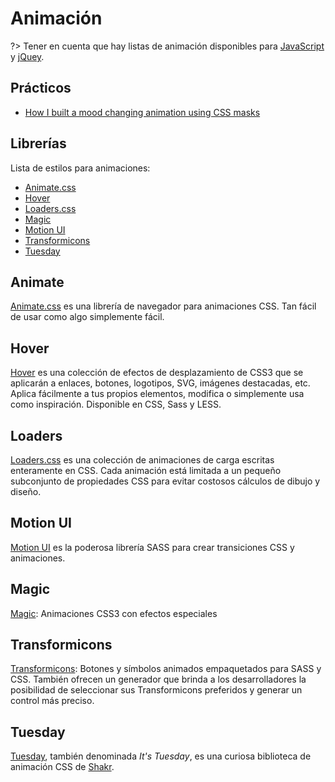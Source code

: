 # Animación

?> Tener en cuenta que hay listas de animación disponibles para [JavaScript](/c/js/animacion.md) y [jQuey](/c/jquery/animacion.md).

## Prácticos

- [How I built a mood changing animation using CSS masks](https://medium.freecodecamp.org/how-i-built-a-mood-changing-animation-using-css-masks-565b16ed051f)

## Librerías

Lista de estilos para animaciones:

- [Animate.css](/c/css/animacion#animate)
- [Hover](/c/css/animacion#hover)
- [Loaders.css](/c/css/animacion#loaders)
- [Magic](/c/css/animacion#magic)
- [Motion UI](/c/css/animacion#motion-ui)
- [Transformicons](/c/css/animacion#transformicons)
- [Tuesday](/c/css/animacion#tuesday)

<!--//
abcdefghijklmnñopqrstuvwxyz
- [](/c/css/animacion#)
//-->

## Animate

[Animate.css](https://github.com/daneden/animate.css) es una librería de navegador para animaciones CSS. Tan fácil de usar como algo simplemente fácil.

## Hover

[Hover](https://github.com/IanLunn/Hover) es una colección de efectos de desplazamiento de CSS3 que se aplicarán a enlaces, botones, logotipos, SVG, imágenes destacadas, etc. Aplica fácilmente a tus propios elementos, modifica o simplemente usa como inspiración. Disponible en CSS, Sass y LESS.

## Loaders

[Loaders.css](https://github.com/ConnorAtherton/loaders.css) es una colección de animaciones de carga escritas enteramente en CSS. Cada animación está limitada a un pequeño subconjunto de propiedades CSS para evitar costosos cálculos de dibujo y diseño.

## Motion UI

[Motion UI](https://github.com/zurb/motion-ui) es la poderosa librería SASS para crear transiciones CSS y animaciones. 

## Magic

[Magic](https://github.com/miniMAC/magic): Animaciones CSS3 con efectos especiales

## Transformicons

[Transformicons](https://github.com/transformicons/transformicons): Botones y símbolos animados empaquetados para SASS y CSS. También ofrecen un generador que brinda a los desarrolladores la posibilidad de seleccionar sus Transformicons preferidos y generar un control más preciso.

## Tuesday

[Tuesday](https://github.com/ShakrMedia/tuesday), también denominada _It's Tuesday_, es una curiosa biblioteca de animación CSS de [Shakr](https://www.shakr.com/). 
